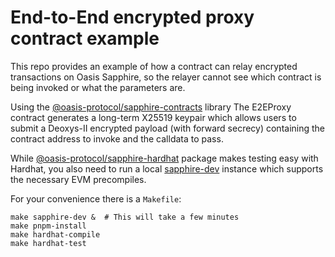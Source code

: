 # End-to-End encrypted proxy contract example

This repo provides an example of how a contract can relay encrypted transactions on Oasis Sapphire, so the relayer cannot see which contract is being invoked or what the parameters are.

Using the [@oasis-protocol/sapphire-contracts](https://www.npmjs.com/package/@oasisprotocol/sapphire-contracts) library The E2EProxy contract generates a long-term X25519 keypair which allows users to submit a Deoxys-II encrypted payload (with forward secrecy) containing the contract address to invoke and the calldata to pass.

While [@oasis-protocol/sapphire-hardhat](https://www.npmjs.com/package/@oasisprotocol/sapphire-hardhat) package makes testing easy with Hardhat, you also need to run a local [sapphire-dev](https://github.com/oasisprotocol/oasis-web3-gateway/pkgs/container/sapphire-dev) instance which supports the necessary EVM precompiles.

For your convenience there is a `Makefile`:

```
make sapphire-dev &  # This will take a few minutes
make pnpm-install
make hardhat-compile
make hardhat-test
```